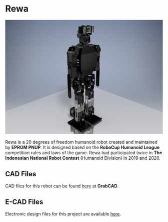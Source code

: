 # Rewa

![E01 Rewa](https://github.com/EPROM-PNUP/rewa/blob/main/docs/MAIN-RENDER-1-small.png)

Rewa is a 20 degrees of freedom humanoid robot created and maintained by **EPROM PNUP**. It is designed based on the **RoboCup Humanoid League** competition rules and laws of the game.
Rewa had participated twice in **The Indonesian National Robot Contest** (Humanoid Division) in 2019 and 2020.

## CAD Files
CAD files for this robot can be found [here](https://grabcad.com/library/rewa-humanoid-robot-1) at **GrabCAD**.

## E-CAD Files
Electronic design files for this project are available [here](https://github.com/EPROM-PNUP/rewa-hardwares).
